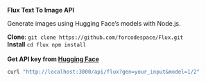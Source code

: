 **Flux Text To Image API**

Generate images using Hugging Face’s models with Node.js.

**Clone**:
    ```git clone https://github.com/forcodespace/Flux.git
    ```
    <br>
**Install**
    ```cd flux
    npm install
    ```
    <br>
    <br>
**Get API key from [Hugging Face](https://huggingface.co/settings/tokens)**
    
   ```bash
   curl "http://localhost:3000/api/flux?gen=your_input&model=1/2"
